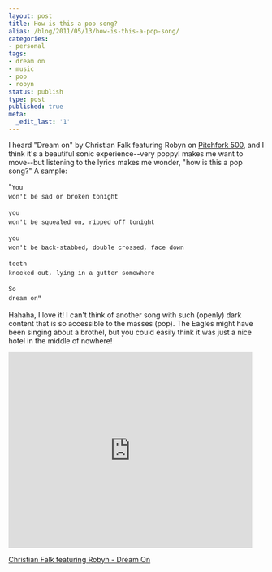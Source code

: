 ```yaml
---
layout: post
title: How is this a pop song?
alias: /blog/2011/05/13/how-is-this-a-pop-song/
categories:
- personal
tags:
- dream on
- music
- pop
- robyn
status: publish
type: post
published: true
meta:
  _edit_last: '1'
---
```

I heard "Dream on" by Christian Falk featuring Robyn on <a title="Seth Holloway: looking for new music? check out the pitchfork 500" href="https://sethholloway.com/blog/2010/08/25/looking-for-new-music-or-old-favorites-check-the-pitchfork-500/">Pitchfork 500</a>, and I think it's a beautiful sonic experience--very poppy! makes me want to move--but listening to the lyrics makes me wonder, "how is this a pop song?" A sample:

"<span style="font-family: Consolas, Monaco, 'Courier New', Courier, monospace; font-size: 12px; line-height: 18px; white-space: pre;">You won't be sad or broken tonight</span>

<span style="font-family: Consolas, Monaco, 'Courier New', Courier, monospace; font-size: 12px; line-height: 18px; white-space: pre;">you won't be squealed on, ripped off tonight</span>

<span style="font-family: Consolas, Monaco, 'Courier New', Courier, monospace; font-size: 12px; line-height: 18px; white-space: pre;">you won't be back-stabbed, double crossed, face down</span>

<span style="font-family: Consolas, Monaco, 'Courier New', Courier, monospace; font-size: 12px; line-height: 18px; white-space: pre;">teeth knocked out, lying in a gutter somewhere</span>

<span style="font-family: Consolas, Monaco, 'Courier New', Courier, monospace; font-size: 12px; line-height: 18px; white-space: pre;">So dream on"</span>

Hahaha, I love it! I can't think of another song with such (openly) dark content that is so accessible to the masses (pop). The Eagles might have been singing about a brothel, but you could easily think it was just a nice hotel in the middle of nowhere!

<object width="480" height="385"><param name="movie" value="http://www.youtube.com/v/x-juuIldyZ0&amp;autoplay=true&amp;loop=1" /><param name="allowFullScreen" value="true" /><param name="allowscriptaccess" value="always" /><embed type="application/x-shockwave-flash" width="480" height="385" src="http://www.youtube.com/v/x-juuIldyZ0&amp;autoplay=true&amp;loop=1" allowscriptaccess="always" allowfullscreen="true"></embed></object>

<a href="http://www.youtube.com/watch?v=x-juuIldyZ0">Christian Falk featuring Robyn - Dream On</a>
